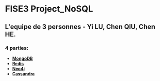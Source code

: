 # FISE3 Project_NoSQL

## L'equipe de 3 personnes - Yi LU, Chen QIU, Chen HE.

### 4 parties:
* [**MongoDB**](./mongoDB/README.md)
* [**Redis**](./redis/README.md)
* [**Neo4j**](./neo4j/README.md)
* [**Cassandra**](./cassandra/README.md)

